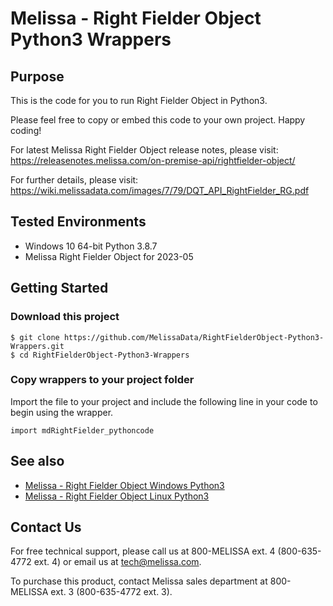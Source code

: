 # Melissa - Right Fielder Object Python3 Wrappers

## Purpose

This is the code for you to run Right Fielder Object in Python3.
    
Please feel free to copy or embed this code to your own project. Happy coding!

For latest Melissa Right Fielder Object release notes, please visit: https://releasenotes.melissa.com/on-premise-api/rightfielder-object/

For further details, please visit: https://wiki.melissadata.com/images/7/79/DQT_API_RightFielder_RG.pdf

## Tested Environments

- Windows 10 64-bit Python 3.8.7
- Melissa Right Fielder Object for 2023-05

## Getting Started

### Download this project
```
$ git clone https://github.com/MelissaData/RightFielderObject-Python3-Wrappers.git
$ cd RightFielderObject-Python3-Wrappers
```

### Copy wrappers to your project folder

Import the file to your project and include the following line in your code to begin using the wrapper.

```
import mdRightFielder_pythoncode
```

## See also

- [Melissa - Right Fielder Object Windows Python3](https://github.com/MelissaData/RightFielderObject-Python3)
- [Melissa - Right Fielder Object Linux Python3](https://github.com/MelissaData/RightFielderObject-Python3)
    
## Contact Us

For free technical support, please call us at 800-MELISSA ext. 4
(800-635-4772 ext. 4) or email us at tech@melissa.com.

To purchase this product, contact Melissa sales department at
800-MELISSA ext. 3 (800-635-4772 ext. 3).
